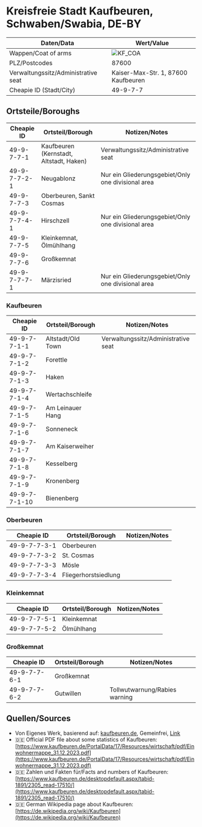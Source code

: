 # Kreisfreie Stadt Kaufbeuren, Schwaben/Swabia, DE-BY

| Daten/Data | Wert/Value |
| ---- | ----- |
| Wappen/Coat of arms | ![KF_COA](https://upload.wikimedia.org/wikipedia/commons/thumb/e/e9/DEU_Kaufbeuren_COA.svg/140px-DEU_Kaufbeuren_COA.svg.png) |
| PLZ/Postcodes | 87600 |
| Verwaltungssitz/Administrative seat | Kaiser-Max-Str. 1, 87600 Kaufbeuren |
| Cheapie ID (Stadt/City) | 49-9-7-7 |

## Ortsteile/Boroughs

| Cheapie ID | Ortsteil/Borough | Notizen/Notes |
| ---------- | ----------------- | ------------- |
| 49-9-7-7-1 | Kaufbeuren (Kernstadt, Altstadt, Haken) | Verwaltungssitz/Administrative seat |
| 49-9-7-7-2-1 | Neugablonz | Nur ein Gliederungsgebiet/Only one divisional area |
| 49-9-7-7-3 | Oberbeuren, Sankt Cosmas | |
| 49-9-7-7-4-1 | Hirschzell | Nur ein Gliederungsgebiet/Only one divisional area |
| 49-9-7-7-5 | Kleinkemnat, Ölmühlhang | |
| 49-9-7-7-6 | Großkemnat | |
| 49-9-7-7-7-1 | Märzisried | Nur ein Gliederungsgebiet/Only one divisional area |

### Kaufbeuren

| Cheapie ID | Ortsteil/Borough | Notizen/Notes |
| ---------- | ----------------- | ------------- |
| 49-9-7-7-1-1 | Altstadt/Old Town | Verwaltungssitz/Administrative seat |
| 49-9-7-7-1-2 | Forettle | |
| 49-9-7-7-1-3 | Haken | |
| 49-9-7-7-1-4 | Wertachschleife | |
| 49-9-7-7-1-5 | Am Leinauer Hang | |
| 49-9-7-7-1-6 | Sonneneck | |
| 49-9-7-7-1-7 | Am Kaiserweiher | |
| 49-9-7-7-1-8 | Kesselberg | |
| 49-9-7-7-1-9 | Kronenberg | |
| 49-9-7-7-1-10 | Bienenberg | |

### Oberbeuren

| Cheapie ID | Ortsteil/Borough | Notizen/Notes |
| ---------- | ----------------- | ------------- |
| 49-9-7-7-3-1 | Oberbeuren | |
| 49-9-7-7-3-2 | St. Cosmas | |
| 49-9-7-7-3-3 | Mösle | |
| 49-9-7-7-3-4 | Fliegerhorstsiedlung | |

### Kleinkemnat

| Cheapie ID | Ortsteil/Borough | Notizen/Notes |
| ---------- | ----------------- | ------------- |
| 49-9-7-7-5-1 | Kleinkemnat | |
| 49-9-7-7-5-2 | Ölmühlhang | |

### Großkemnat

| Cheapie ID | Ortsteil/Borough | Notizen/Notes |
| ---------- | ----------------- | ------------- |
| 49-9-7-7-6-1 | Großkemnat | |
| 49-9-7-7-6-2 | Gutwillen | Tollwutwarnung/Rabies warning |

## Quellen/Sources

- Von Eigenes Werk, basierend auf: <a rel="nofollow" class="external text" href="https://www.kaufbeuren.de/portaldata/17/images/logo/kaufbeuren_logo.png">kaufbeuren.de</a>, Gemeinfrei, <a href="https://commons.wikimedia.org/w/index.php?curid=5402599">Link</a>
- :de: Official PDF file about some statistics of Kaufbeuren: [https://www.kaufbeuren.de/PortalData/17/Resources/wirtschaft/pdf/Einwohnermappe_31.12.2023.pdf](https://www.kaufbeuren.de/PortalData/17/Resources/wirtschaft/pdf/Einwohnermappe_31.12.2023.pdf)
- :de: Zahlen und Fakten für/Facts and numbers of Kaufbeuren: [https://www.kaufbeuren.de/desktopdefault.aspx/tabid-1891/2305_read-17510/](https://www.kaufbeuren.de/desktopdefault.aspx/tabid-1891/2305_read-17510/)
- :de: German Wikipedia page about Kaufbeuren: [https://de.wikipedia.org/wiki/Kaufbeuren](https://de.wikipedia.org/wiki/Kaufbeuren)
